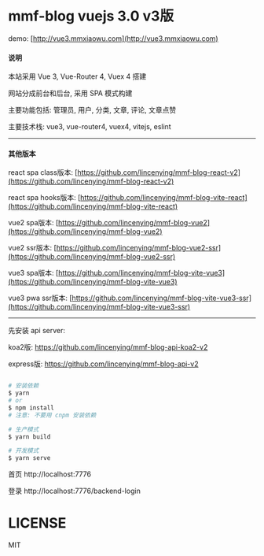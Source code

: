 # mmf-blog vuejs 3.0 v3版

demo: [http://vue3.mmxiaowu.com](http://vue3.mmxiaowu.com)

#### 说明

本站采用 Vue 3, Vue-Router 4, Vuex 4 搭建

网站分成前台和后台, 采用 SPA 模式构建

主要功能包括: 管理员, 用户, 分类, 文章, 评论, 文章点赞

主要技术栈: vue3, vue-router4, vuex4, vitejs, eslint

---

#### 其他版本

react spa class版本: [https://github.com/lincenying/mmf-blog-react-v2](https://github.com/lincenying/mmf-blog-react-v2)

react spa hooks版本: [https://github.com/lincenying/mmf-blog-vite-react](https://github.com/lincenying/mmf-blog-vite-react)

vue2 spa版本: [https://github.com/lincenying/mmf-blog-vue2](https://github.com/lincenying/mmf-blog-vue2)

vue2 ssr版本: [https://github.com/lincenying/mmf-blog-vue2-ssr](https://github.com/lincenying/mmf-blog-vue2-ssr)

vue3 spa版本: [https://github.com/lincenying/mmf-blog-vite-vue3](https://github.com/lincenying/mmf-blog-vite-vue3)

vue3 pwa ssr版本: [https://github.com/lincenying/mmf-blog-vite-vue3-ssr](https://github.com/lincenying/mmf-blog-vite-vue3-ssr)

---

先安装 api server:

koa2版: https://github.com/lincenying/mmf-blog-api-koa2-v2

express版: https://github.com/lincenying/mmf-blog-api-v2

```bash

# 安装依赖
$ yarn
# or
$ npm install
# 注意: 不要用 cnpm 安装依赖

# 生产模式
$ yarn build

# 开发模式
$ yarn serve
```

首页
http://localhost:7776

登录
http://localhost:7776/backend-login

# LICENSE

MIT
